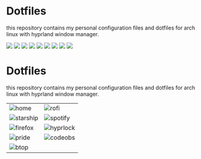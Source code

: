 # Dotfiles

this repository contains my personal configuration files and dotfiles for arch linux with hyprland window manager.

![](assets/screenshots//home.png)
![](assets/screenshots/rofi.png)
![](assets/screenshots/starship.png)
![](assets/screenshots/spotify.png)
![](assets/screenshots/firefox.png)
![](assets/screenshots/hyprlock.png)
![](assets/screenshots/pride.png)
![](assets/screenshots/codeobs.png)
![](assets/screenshots/btop.png)
# Dotfiles

this repository contains my personal configuration files and dotfiles for arch linux with hyprland window manager.

| | |
|---|---|
| ![home](assets/screenshots/home.png) | ![rofi](assets/screenshots/rofi.png) |
| ![starship](assets/screenshots/starship.png) | ![spotify](assets/screenshots/spotify.png) |
| ![firefox](assets/screenshots/firefox.png) | ![hyprlock](assets/screenshots/hyprlock.png) |
| ![pride](assets/screenshots/pride.png) | ![codeobs](assets/screenshots/codeobs.png) |
| ![btop](assets/screenshots/btop.png) | |